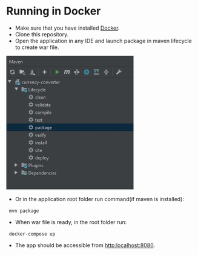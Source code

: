 # Running in Docker
* Make sure that you have installed [Docker](https://docs.docker.com/engine/installation/).
* Clone this repository.
* Open the application in any IDE and launch package in maven lifecycle to create war file.

![Example screenshot](./img/1.jpg)

* Or in the application root folder run command(if maven is installed):

```
 mvn package
```

* When war file is ready, in the root folder run:
	
```
 docker-compose up
```
* The app should be accessible from [http:localhost:8080](http:localhost:8080).
